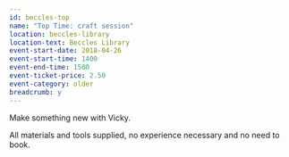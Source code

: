 ```yaml
---
id: beccles-top
name: "Top Time: craft session"
location: beccles-library
location-text: Beccles Library
event-start-date: 2018-04-26
event-start-time: 1400
event-end-time: 1500
event-ticket-price: 2.50
event-category: older
breadcrumb: y
---
```


Make something new with Vicky.

All materials and tools supplied, no experience necessary and no need to book.
